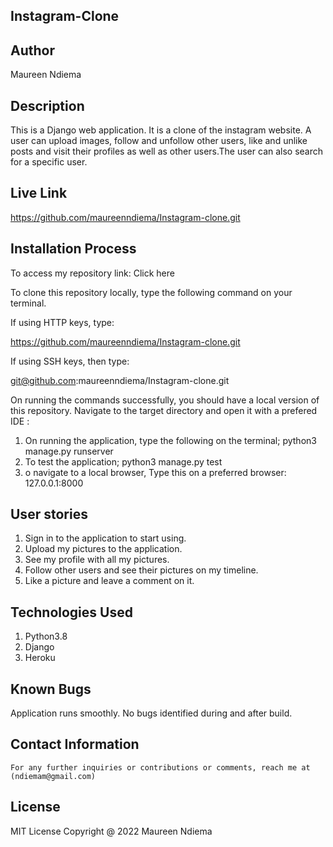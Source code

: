 ## Instagram-Clone

## Author

   Maureen Ndiema

## Description
   
   This is a Django web application. It is a clone of the instagram website. A user can upload images, follow and unfollow other users, like and unlike posts and visit their profiles as well as other users.The user can also search for a specific user.

## Live Link

   https://github.com/maureenndiema/Instagram-clone.git

## Installation Process

To access my repository link: Click here

To clone this repository locally, type the following command on your terminal.

If using HTTP keys, type:

 https://github.com/maureenndiema/Instagram-clone.git


If using SSH keys, then type:
 
 git@github.com:maureenndiema/Instagram-clone.git


 On running the commands successfully, you should have a local version of this repository. Navigate to the target directory and open it with a prefered IDE :

1. On running the application, type the following on the terminal;
python3 manage.py runserver
2. To test the application;
python3 manage.py test
3. o navigate to a local browser, Type this on a preferred browser:
127.0.0.1:8000

## User stories

1. Sign in to the application to start using.
2. Upload my pictures to the application.
3. See my profile with all my pictures.
4. Follow other users and see their pictures on my timeline.
5. Like a picture and leave a comment on it.

## Technologies Used
1. Python3.8
2. Django 
3. Heroku


## Known Bugs
  
  Application runs smoothly. No bugs identified during and after build.

##  Contact Information

    For any further inquiries or contributions or comments, reach me at (ndiemam@gmail.com)


## License

   MIT License Copyright @ 2022 Maureen Ndiema

